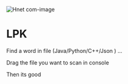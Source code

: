 ![Hnet com-image](https://user-images.githubusercontent.com/85521429/125509614-b1f0d585-ac4f-4da6-92ac-e5d88349d9a2.gif)
# LPK
Find a word in file (Java/Python/C++/Json ) ...

Drag the file you want to scan in console 

Then its good
